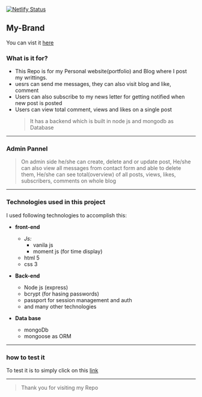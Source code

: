 [![Netlify Status](https://api.netlify.com/api/v1/badges/9ff6f7b7-b62b-4c6e-8aaf-379142ac41d3/deploy-status)](https://app.netlify.com/sites/issa-brand/deploys)

## My-Brand

You can vist it [here](https://issa-brand.netlify.app/)

### What is it for?

- This Repo is for my Personal website(portfolio) and Blog where I post my writtings.
- uesrs can send me messages, they can also visit blog and like, comment
- Users can also subscribe to my news letter for getting notified when new post is posted
- Users can view total comment, views and likes on a single post
  > It has a backend which is built in node js and mongodb as Database

---

### Admin Pannel

> On admin side he/she can create, delete and or update post,
> He/she can also view all messages from contact form and able to delete them,
> He/she can see total(overview) of all posts, views, likes, subscribers, comments on whole blog

---

### Technologies used in this project

I used following technologies to accomplish this:

- **front-end**

  - _Js:_
    - vanila js
    - moment js (for time display)
  - html 5
  - css 3

- **Back-end**

  - Node js (express)
  - bcrypt (for hasing passwords)
  - passport for session management and auth
  - and many other technologies

- **Data base**
  - mongoDb
  - mongoose as ORM

---

### how to test it

To test it is to simply click on this [link](issa.netlify.app)

---

> Thank you for visiting my Repo
